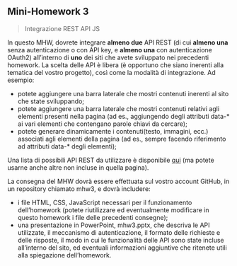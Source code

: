## Mini-Homework 3
> Integrazione REST API JS

In questo MHW, dovrete integrare **almeno due** API REST (di cui **almeno una** senza autenticazione o con API key, e **almeno una** con autenticazione OAuth2) all’interno di **uno** dei siti che avete sviluppato nei precedenti homework. La scelta delle API è libera (è opportuno che siano inerenti alla tematica del vostro progetto), così come la modalità di integrazione. Ad esempio:
- potete aggiungere una barra laterale che mostri contenuti inerenti al sito che state sviluppando;
- potete aggiungere una barra laterale che mostri contenuti relativi agli elementi presenti nella pagina (ad es., aggiungendo degli attributi data-* ai vari elementi che contengano parole chiavi da cercare);
- potete generare dinamicamente i contenuti(testo, immagini, ecc.) associati agli elementi della pagina (ad es., sempre facendo riferimento ad attributi data-* degli elementi);

Una lista di possibili API REST da utilizzare è disponibile [qui](https://github.com/public-apis/public-apis) (ma potete usarne anche altre non incluse in quella pagina).

La consegna del MHW dovrà essere effettuata sul vostro account GitHub, in un repository chiamato mhw3, e dovrà includere:
- i file HTML, CSS, JavaScript necessari per il funzionamento dell’homework (potete riutilizzare ed eventualmente modificare in questo homework i file delle precedenti consegne);
- una presentazione in PowerPoint, mhw3.pptx, che descriva le API utilizzate, il meccanismo di autenticazione, il formato delle richieste e delle risposte, il modo in cui le funzionalità delle API sono state incluse all’interno del sito, ed eventuali informazioni aggiuntive che ritenete utili alla spiegazione dell’homework.
